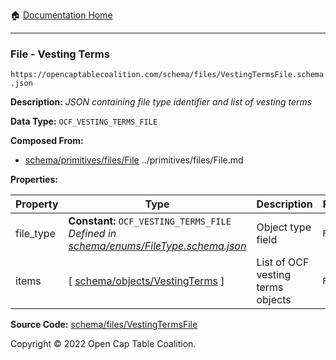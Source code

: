 :house: [Documentation Home](../../../README.md)

---

### File - Vesting Terms

`https://opencaptablecoalition.com/schema/files/VestingTermsFile.schema.json`

**Description:** _JSON containing file type identifier and list of vesting terms_

**Data Type:** `OCF_VESTING_TERMS_FILE`

**Composed From:**

- [schema/primitives/files/File](../primitives/files/File.md) ../primitives/files/File.md

**Properties:**

| Property  | Type                                                                                                              | Description                       | Required   |
| --------- | ----------------------------------------------------------------------------------------------------------------- | --------------------------------- | ---------- |
| file_type | **Constant:** `OCF_VESTING_TERMS_FILE`</br>_Defined in [schema/enums/FileType.schema.json](../enums/FileType.md)_ | Object type field                 | `REQUIRED` |
| items     | [ [schema/objects/VestingTerms](../objects/VestingTerms.md) ]                                                     | List of OCF vesting terms objects | `REQUIRED` |

**Source Code:** [schema/files/VestingTermsFile](../../../../schema/files/VestingTermsFile.schema.json)

Copyright © 2022 Open Cap Table Coalition.
